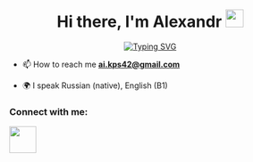 <h1 align="center">Hi there, I'm Alexandr
<img src="https://github.com/blackcater/blackcater/raw/main/images/Hi.gif" height="32"/>
</h1>
<p align="center">
  <a href="https://git.io/typing-svg">
    <img src="https://readme-typing-svg.herokuapp.com?font=Fira+Code&pause=1000&width=600&height=60&lines=Android+Dev+from+Russia%2C+Kemerovo%2FSaint+Petersburg" alt="Typing SVG" />
  </a>
</p>

 - 📫 How to reach me **ai.kps42@gmail.com**</li>

 - 🌍 I speak Russian (native), English (B1)</li>

 ### Connect with me:
<p align="left">
  <a href="https://t.me/AlexandrIvanov93" target="blank">
    <img height="48" width="48" src="https://cdn.simpleicons.org/telegram" />
  </a>

<!--
**Alexandrsneg/Alexandrsneg** is a ✨ _special_ ✨ repository because its `README.md` (this file) appears on your GitHub profile.

Here are some ideas to get you started:

- 🔭 I’m currently working on ...
- 🌱 I’m currently learning ...
- 👯 I’m looking to collaborate on ...
- 🤔 I’m looking for help with ...
- 💬 Ask me about ...
- 📫 How to reach me: ...
- 😄 Pronouns: ...
- ⚡ Fun fact: ...
-->
